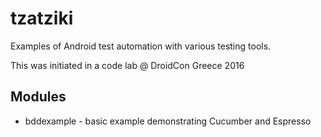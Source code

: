 # tzatziki

Examples of Android test automation with various testing tools.

This was initiated in a code lab @ DroidCon Greece 2016

## Modules

* bddexample - basic example demonstrating Cucumber and Espresso


